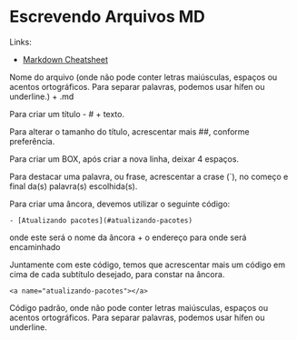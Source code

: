 # Escrevendo Arquivos MD

Links:
 - [Markdown Cheatsheet](https://github.com/adam-p/markdown-here/wiki/Markdown-Cheatsheet#tables)

Nome do arquivo (onde não pode conter letras maiúsculas, espaços ou acentos ortográficos. Para separar palavras, podemos usar hífen ou underline.) + .md

Para criar um título - # + texto.

Para alterar o tamanho do título, acrescentar mais ##, conforme preferência.

Para criar um BOX, após criar a nova linha, deixar 4 espaços.

Para destacar uma palavra, ou frase, acrescentar a crase (`), no começo e final da(s) palavra(s) escolhida(s). 

Para criar uma âncora, devemos utilizar o seguinte código:

    - [Atualizando pacotes](#atualizando-pacotes)

onde este será o nome da âncora + o endereço para onde será encaminhado 

Juntamente com este código, temos que acrescentar mais um código em cima de cada subtítulo desejado, para constar na âncora.

    <a name="atualizando-pacotes"></a> 

Código padrão, onde não pode conter letras maiúsculas, espaços ou acentos ortográficos. Para separar palavras, podemos usar hífen ou underline.





